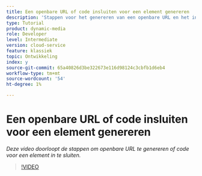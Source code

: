 ```yaml
---
title: Een openbare URL of code insluiten voor een element genereren
description: 'Stappen voor het genereren van een openbare URL en het insluiten van code voor een element in Dynamic Media '
type: Tutorial
product: dynamic-media
role: Developer
level: Intermediate
version: cloud-service
feature: klassiek
topic: Ontwikkeling
index: y
source-git-commit: 65a40826d3be322673e116d98124c3cbfb1d6eb4
workflow-type: tm+mt
source-wordcount: '54'
ht-degree: 1%

---
```



# Een openbare URL of code insluiten voor een element genereren

*Deze video doorloopt de stappen om openbare URL te genereren of code voor een element in te sluiten.*

>[!VIDEO](https://video.tv.adobe.com/v/335364?quality=9&learn=on)
